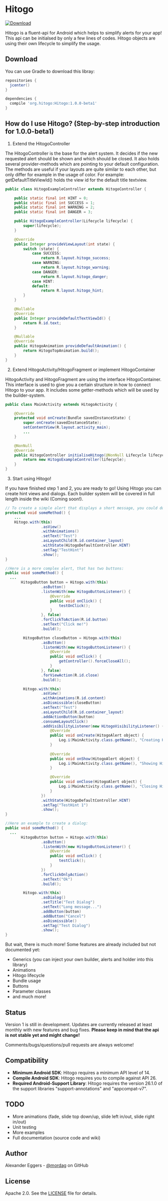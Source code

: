 Hitogo
=====

[![Download](https://api.bintray.com/packages/mordag/android/Hitogo/images/download.svg) ](https://bintray.com/mordag/android/Hitogo/_latestVersion)

Hitogo is a fluent-api for Android which helps to simplify alerts for your app! This api can be initialsed by only a few lines of codes. Hitogo objects are using their own lifecycle to simplify the usage.

Download
--------
You can use Gradle to download this libray:

```gradle
repositories {
  jcenter()
}

dependencies {
  compile 'org.hitogo:Hitogo:1.0.0-beta1'
}
```

How do I use Hitogo? (Step-by-step introduction for 1.0.0-beta1)
-------------------

1. Extend the HitogoController

The HitogoController is the base for the alert system. It decides if the new requested alert should be shown and which should be closed. It also holds several provider-methods which are pointing to your default configuration. The methods are useful if your layouts are quite similar to each other, but only differ for example in the usage of color. For example: getDefaultTitleViewId() holds the view id for the default title textview.

```java
public class HitogoExampleController extends HitogoController {

    public static final int HINT = 0;
    public static final int SUCCESS = 1;
    public static final int WARNING = 2;
    public static final int DANGER = 3;

    public HitogoExampleController(Lifecycle lifecycle) {
        super(lifecycle);
    }

    @Override
    public Integer provideViewLayout(int state) {
        switch (state) {
            case SUCCESS:
                return R.layout.hitogo_success;
            case WARNING:
                return R.layout.hitogo_warning;
            case DANGER:
                return R.layout.hitogo_danger;
            case HINT:
            default:
                return R.layout.hitogo_hint;
        }
    }

    @Nullable
    @Override
    public Integer provideDefaultTextViewId() {
        return R.id.text;
    }

    @Nullable
    @Override
    public HitogoAnimation provideDefaultAnimation() {
        return HitogoTopAnimation.build();
    }
}
```

2. Extend HitogoActivity/HitogoFragment or implement HitogoContainer

HitogoActivity and HitogoFragment are using the interface HitogoContainer. This interface is used to give you a certain structure in how to connect Hitogo to your app. It includes some getter-methods which will be used by the builder-system.

```java
public class MainActivity extends HitogoActivity {

    @Override
    protected void onCreate(Bundle savedInstanceState) {
        super.onCreate(savedInstanceState);
        setContentView(R.layout.activity_main);
        ...
    }

    @NonNull
    @Override
    public HitogoController initialiseHitogo(@NonNull Lifecycle lifecycle) {
        return new HitogoExampleController(lifecycle);
    }
}
```

3. Start using Hitogo!

If you have finished step 1 and 2, you are ready to go! Using Hitogo you can create hint views and dialogs. Each builder system will be covered in full length inside the wiki (Coming soon!).

```java
// To create a simple alert that displays a short message, you could do that:
protected void someMethod() {
    ...
    Hitogo.with(this)
                .asView()
                .withAnimations()
                .setText("Test")
                .asLayoutChild(R.id.container_layout)
                .withState(HitogoDefaultController.HINT)
                .setTag("TestHint")
                .show();
}

//Here is a more complex alert, that has two buttons:
public void someMethod() {
  ...
       HitogoButton button = Hitogo.with(this)
                .asButton()
                .listenWith(new HitogoButtonListener() {
                    @Override
                    public void onClick() {
                        testOnClick();
                    }
                }, false)
                .forClickToAction(R.id.button)
                .setText("Click me!")
                .build();

        HitogoButton closeButton = Hitogo.with(this)
                .asButton()
                .listenWith(new HitogoButtonListener() {
                    @Override
                    public void onClick() {
                        getController().forceCloseAll();
                    }
                }, false)
                .forViewAction(R.id.close)
                .build();

        Hitogo.with(this)
                .asView()
                .withAnimations(R.id.content)
                .asDismissible(closeButton)
                .setText("Test")
                .asLayoutChild(R.id.container_layout)
                .addActionButton(button)
                .consumeLayoutClick()
                .addVisibilityListener(new HitogoVisibilityListener() {
                    @Override
                    public void onCreate(HitogoAlert object) {
                        Log.i(MainActivity.class.getName(), "Creating Hitogo");
                    }
                
                    @Override
                    public void onShow(HitogoAlert object) {
                        Log.i(MainActivity.class.getName(), "Showing Hitogo");
                    }

                    @Override
                    public void onClose(HitogoAlert object) {
                        Log.i(MainActivity.class.getName(), "Closing Hitogo");
                    }
                })
                .withState(HitogoDefaultController.HINT)
                .setTag("TestHint 1")
                .show();
}

//Here an example to create a dialog:
public void someMethod() {
  ...
       HitogoButton button = Hitogo.with(this)
                .asButton()
                .listenWith(new HitogoButtonListener() {
                    @Override
                    public void onClick() {
                        testClick();
                    }
                })
                .forClickOnlyAction()
                .setText("Ok")
                .build();

        Hitogo.with(this)
                .asDialog()
                .setTitle("Test Dialog")
                .setText("Long message...")
                .addButton(button)
                .addButton("Cancel")
                .asDismissible()
                .setTag("Test Dialog")
                .show();
}
```

But wait, there is much more! Some features are already included but not documented yet:
- Generics (you can inject your own builder, alerts and holder into this library)
- Animations
- Hitogo lifecycle
- Bundle usage
- Buttons
- Parameter classes
- and much more!

Status
------
Version 1 is still in development. Updates are currently released at least monthly with new features and bug fixes. **Please keep in mind that the api is not stable yet and might change!**

Comments/bugs/questions/pull requests are always welcome!

Compatibility
-------------

 * **Minimum Android SDK**: Hitogo requires a minimum API level of 14.
 * **Compile Android SDK**: Hitogo requires you to compile against API 26.
 * **Required Android-Support Library**: Hitogo requires the version 26.1.0 of the support libraries "support-annotations" and "appcompat-v7".
 
TODO
-------------
* More animations (fade, slide top down/up, slide left in/out, slide right in/out)
* Unit testing
* More examples
* Full documentation (source code and wiki)

Author
------
Alexander Eggers - [@mordag][2] on GitHub

License
-------
Apache 2.0. See the [LICENSE][1] file for details.


[1]: https://github.com/Mordag/hitogo/blob/1.0/LICENSE
[2]: https://github.com/Mordag
